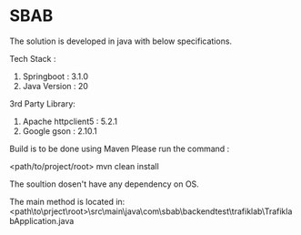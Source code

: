 # SBAB
The solution is developed in java with below specifications.

Tech Stack : 
1. Springboot : 3.1.0
2. Java Version : 20

3rd Party Library:
1. Apache httpclient5 : 5.2.1
2. Google gson : 2.10.1

Build is to be done using Maven
Please run the command :

<path/to/project/root> mvn clean install 

The soultion dosen't have any dependency on OS.

The main method is located in:
<path\to\prject\root>\src\main\java\com\sbab\backendtest\trafiklab\TrafiklabApplication.java

